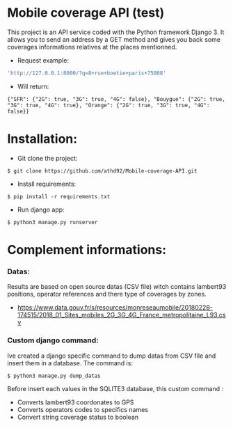 # Mobile coverage API (test)

This project is an API service coded with the Python framework Django 3. It allows you to send an address by a GET method and gives you back some coverages informations relatives at the places mentionned.

  - Request example:
 
```sh
'http://127.0.0.1:8000/?q=8+rue+boetie+paris+75008'
```
- Will return:
```
{"SFR": {"2G": true, "3G": true, "4G": false}, "Bouygue": {"2G": true, "3G": true, "4G": true}, "Orange": {"2G": true, "3G": true, "4G": false}}
```


# Installation:

  - Git clone the project:
  ```
  $ git clone https://github.com/athd92/Mobile-coverage-API.git
  ```
  - Install requirements:
  ```
  $ pip install -r requirements.txt
  ```
  - Run django app:
  ```
  $ python3 manage.py runserver
  ```


# Complement informations:

### Datas:
Results are based on open source datas (CSV file) witch contains lambert93 positions, operator references and there type of coverages by zones.

- https://www.data.gouv.fr/s/resources/monreseaumobile/20180228-174515/2018_01_Sites_mobiles_2G_3G_4G_France_metropolitaine_L93.csv 

### Custom django command:

Ive created a django specific command to dump datas from CSV file and insert them in a database. The command is:
  
  ```
  $ python3 manage.py dump_datas
  ```

Before insert each values in the SQLITE3 database, this custom command :
- Converts lambert93 coordonates to GPS
- Converts operators codes to  specifics names 
- Convert string coverage status to boolean 

